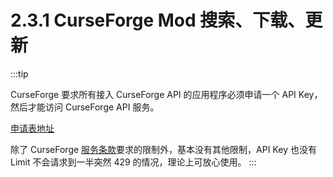 # 2.3.1 CurseForge Mod 搜索、下载、更新

:::tip

CurseForge 要求所有接入 CurseForge API 的应用程序必须申请一个 API Key，然后才能访问 CurseForge API 服务。

[申请表地址](https://forms.monday.com/forms/dce5ccb7afda9a1c21dab1a1aa1d84eb?r=use1)

除了 CurseForge [服务条款](https://support.curseforge.com/en/support/solutions/articles/9000207405-curse-forge-3rd-party-api-terms-and-conditions)要求的限制外，基本没有其他限制，API Key 也没有 Limit 不会请求到一半突然 429 的情况，理论上可放心使用。
:::